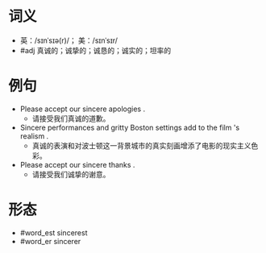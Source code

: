 # 词义
- 英：/sɪnˈsɪə(r)/； 美：/sɪnˈsɪr/
- #adj 真诚的；诚挚的；诚恳的；诚实的；坦率的
# 例句
- Please accept our sincere apologies .
	- 请接受我们真诚的道歉。
- Sincere performances and gritty Boston settings add to the film 's realism .
	- 真诚的表演和对波士顿这一背景城市的真实刻画增添了电影的现实主义色彩。
- Please accept our sincere thanks .
	- 请接受我们诚挚的谢意。
# 形态
- #word_est sincerest
- #word_er sincerer
